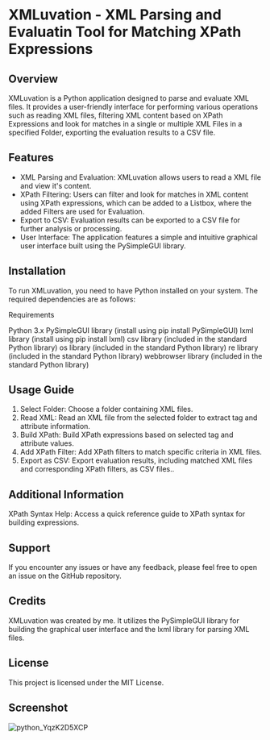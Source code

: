 # XMLuvation - XML Parsing and Evaluatin Tool for Matching XPath Expressions

## Overview
XMLuvation is a Python application designed to parse and evaluate XML files. It provides a user-friendly interface for performing various operations such as reading XML files, filtering XML content based on XPath Expressions and look for matches in a single or multiple XML Files in a specified Folder, exporting the evaluation results to a CSV file.

## Features

* XML Parsing and Evaluation: XMLuvation allows users to read a XML file and view it's content.
* XPath Filtering: Users can filter and look for matches in XML content using XPath expressions, which can be added to a Listbox, where the added Filters are used for Evaluation.
* Export to CSV: Evaluation results can be exported to a CSV file for further analysis or processing.
* User Interface: The application features a simple and intuitive graphical user interface built using the PySimpleGUI library.

## Installation
To run XMLuvation, you need to have Python installed on your system. The required dependencies are as follows:

Requirements

Python 3.x
PySimpleGUI library (install using pip install PySimpleGUI)
lxml library (install using pip install lxml)
csv library (included in the standard Python library)
os library (included in the standard Python library)
re library (included in the standard Python library)
webbrowser library (included in the standard Python library)

## Usage Guide

1. Select Folder: Choose a folder containing XML files.
2. Read XML: Read an XML file from the selected folder to extract tag and attribute information.
3. Build XPath: Build XPath expressions based on selected tag and attribute values.
4. Add XPath Filter: Add XPath filters to match specific criteria in XML files.
5. Export as CSV: Export evaluation results, including matched XML files and corresponding XPath filters, as CSV files..

## Additional Information
XPath Syntax Help: Access a quick reference guide to XPath syntax for building expressions.

## Support
If you encounter any issues or have any feedback, please feel free to open an issue on the GitHub repository.

## Credits
XMLuvation was created by me. It utilizes the PySimpleGUI library for building the graphical user interface and the lxml library for parsing XML files.

## License
This project is licensed under the MIT License.

## Screenshot
![python_YqzK2D5XCP](https://github.com/zaricj/XMLuvation/assets/93329694/b8277436-6acc-40ad-a1d2-7da052ad1388)
